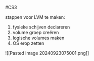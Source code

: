 #CS3

stappen voor LVM te maken:
1. fysieke schijven declareren 
2. volume groep creëren
3. logische volumes maken
4. OS erop zetten


![[Pasted image 20240923075001.png]]
